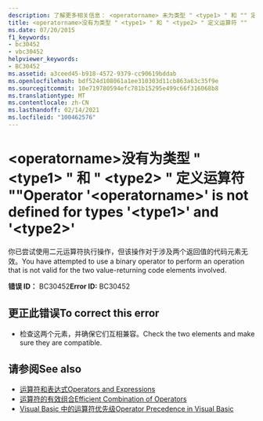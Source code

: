```yaml
---
description: 了解更多相关信息： <operatorname> 未为类型 " <type1> " 和 "" 定义运算符 "" <type2>
title: <operatorname>没有为类型 " <type1> " 和 " <type2> " 定义运算符 ""
ms.date: 07/20/2015
f1_keywords:
- bc30452
- vbc30452
helpviewer_keywords:
- BC30452
ms.assetid: a3ceed45-b918-4572-9379-cc90619bddab
ms.openlocfilehash: bdf524d108061a1ee310303d11cb863a63c35f9e
ms.sourcegitcommit: 10e719780594efc781b15295e499c66f316068b8
ms.translationtype: MT
ms.contentlocale: zh-CN
ms.lasthandoff: 02/14/2021
ms.locfileid: "100462576"
---
```

# <a name="operator-operatorname-is-not-defined-for-types-type1-and-type2"></a><span data-ttu-id="0945e-103">\<operatorname>没有为类型 " \<type1> " 和 " \<type2> " 定义运算符 ""</span><span class="sxs-lookup"><span data-stu-id="0945e-103">Operator '\<operatorname>' is not defined for types '\<type1>' and '\<type2>'</span></span>

<span data-ttu-id="0945e-104">你已尝试使用二元运算符执行操作，但该操作对于涉及两个返回值的代码元素无效。</span><span class="sxs-lookup"><span data-stu-id="0945e-104">You have attempted to use a binary operator to perform an operation that is not valid for the two value-returning code elements involved.</span></span>  
  
 <span data-ttu-id="0945e-105">**错误 ID：** BC30452</span><span class="sxs-lookup"><span data-stu-id="0945e-105">**Error ID:** BC30452</span></span>  
  
## <a name="to-correct-this-error"></a><span data-ttu-id="0945e-106">更正此错误</span><span class="sxs-lookup"><span data-stu-id="0945e-106">To correct this error</span></span>  
  
- <span data-ttu-id="0945e-107">检查这两个元素，并确保它们互相兼容。</span><span class="sxs-lookup"><span data-stu-id="0945e-107">Check the two elements and make sure they are compatible.</span></span>  
  
## <a name="see-also"></a><span data-ttu-id="0945e-108">请参阅</span><span class="sxs-lookup"><span data-stu-id="0945e-108">See also</span></span>

- [<span data-ttu-id="0945e-109">运算符和表达式</span><span class="sxs-lookup"><span data-stu-id="0945e-109">Operators and Expressions</span></span>](../programming-guide/language-features/operators-and-expressions/index.md)
- [<span data-ttu-id="0945e-110">运算符的有效组合</span><span class="sxs-lookup"><span data-stu-id="0945e-110">Efficient Combination of Operators</span></span>](../programming-guide/language-features/operators-and-expressions/efficient-combination-of-operators.md)
- [<span data-ttu-id="0945e-111">Visual Basic 中的运算符优先级</span><span class="sxs-lookup"><span data-stu-id="0945e-111">Operator Precedence in Visual Basic</span></span>](../language-reference/operators/operator-precedence.md)
